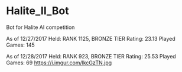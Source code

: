 # Halite_II_Bot
Bot for Halite AI competition


As of 12/27/2017
Held:
RANK 1125, BRONZE TIER
Rating: 23.13
Played Games: 145

As of 12/28/2017
Held:
RANK 923, BRONZE TIER
Rating: 25.53
Played Games: 69
https://i.imgur.com/lkcGzTN.jpg
